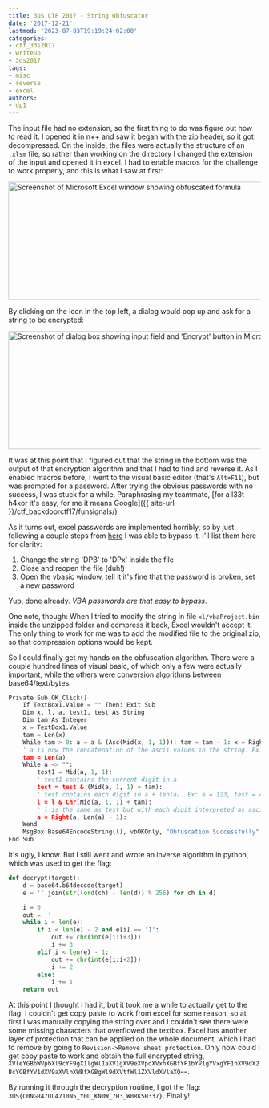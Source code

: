 ```yaml
---
title: 3DS CTF 2017 - String Obfuscator
date: '2017-12-21'
lastmod: '2023-07-03T19:19:24+02:00'
categories:
- ctf_3ds2017
- writeup
- 3ds2017
tags:
- misc
- reverse
- excel
authors:
- dp1
---
```


The input file had no extension, so the first thing to do was figure out how to read it. I opened it in n++ and saw it began with the zip header, so it got decompressed. On the inside, the files were actually the structure of an `.xlsm` file, so rather than working on the directory I changed the extension of the input and opened it in excel. I had to enable macros for the challenge to work properly, and this is what I saw at first:

<img class="img-responsive" src="{{ site-url }}/assets/3dsctf2017/excel.png" alt="Screenshot of Microsoft Excel window showing obfuscated formula" width="603" height="234.433">

By clicking on the icon in the top left, a dialog would pop up and ask for a string to be encrypted:

<img class="img-responsive" src="{{ site-url }}/assets/3dsctf2017/dialog.png" alt="Screenshot of dialog box showing input field and 'Encrypt' button in Microsoft Excel" width="603" height="235.017">

It was at this point that I figured out that the string in the bottom was the output of that encryption algorithm and that I had to find and reverse it. As I enabled macros before, I went to the visual basic editor (that's `Alt+F11`), but was prompted for a password. After trying the obvious passwords with no success, I was stuck for a while. Paraphrasing my teammate, [for a l33t h4xor it's easy, for me it means Google]({{ site-url }}/ctf_backdoorctf17/funsignals/)

As it turns out, excel passwords are implemented horribly, so by just following a couple steps from [here](http://www.dragmar.com/public/?p=140) I was able to bypass it. I'll list them here for clarity:
1. Change the string 'DPB' to 'DPx' inside the file
2. Close and reopen the file (duh!)
3. Open the vbasic window, tell it it's fine that the password is broken, set a new password

Yup, done already. _VBA passwords are that easy to bypass_.

One note, though: When I tried to modify the string in file `xl/vbaProject.bin` inside the unzipped folder and compress it back, Excel wouldn't accept it. The only thing to work for me was to add the modified file to the original zip, so that compression options would be kept.

So I could finally get my hands on the obfuscation algorithm. There were a couple hundred lines of visual basic, of which only a few were actually important, while the others were conversion algorithms between base64/text/bytes.

```python
Private Sub OK_Click()
    If TextBox1.Value = "" Then: Exit Sub
    Dim x, l, a, test1, test As String
    Dim tam As Integer
    x = TextBox1.Value
    tam = Len(x)
    While tam > 0: a = a & (Asc(Mid(x, 1, 1))): tam = tam - 1: x = Right(x, tam): Wend
    ' a is now the concatenation of the ascii values in the string. Ex: "abcd" -> 979899100
    tam = Len(a)
    While a <> "":
        test1 = Mid(a, 1, 1):
        ' test1 contains the current digit in a
        test = test & (Mid(a, 1, 1) + tam):
        ' test contains each digit in a + len(a). Ex: a = 123, test = 456
        l = l & Chr(Mid(a, 1, 1) + tam):
        ' l is the same as test but with each digit interpreted as ascii
        a = Right(a, Len(a) - 1):
    Wend
    MsgBox Base64EncodeString(l), vbOKOnly, "Obfuscation Successfully": Unload Me
End Sub
```

It's ugly, I know. But I still went and wrote an inverse algorithm in python, which was used to get the flag:

```python
def decrypt(target):
	d = base64.b64decode(target)
	e = ''.join(str((ord(ch) - len(d)) % 256) for ch in d)

	i = 0
	out = ''
	while i < len(e):
		if i < len(e) - 2 and e[i] == '1':
			out += chr(int(e[i:i+3]))
			i += 3
		elif i < len(e) - 1:
			out += chr(int(e[i:i+2]))
			i += 2
		else:
			i += 1
	return out
```

At this point I thought I had it, but it took me a while to actually get to the flag. I couldn't get copy paste to work from excel for some reason, so at first I was manually copying the string over and I couldn't see there were some missing characters that overflowed the textbox. Excel has another layer of protection that can be applied on the whole document, which I had to remove by going to `Revision->Remove sheet protection`. Only now could I get copy paste to work and obtain the full encrypted string, `XVleYGBbWVpbXl9cYF9gX1lgWl1aXV1gXV9eXVpdXVxhXGBfYF1bYV1gYVxgYF1hXV9dX2BcYGBfYV1dXV9aXVlhXWBfXGBgWl9dXVtfWl1ZXVldXVlaXQ==`.

By running it through the decryption routine, I got the flag: `3DS{C0NGR47UL4710N5_Y0U_KN0W_7H3_W0RK5H337}`. Finally!
